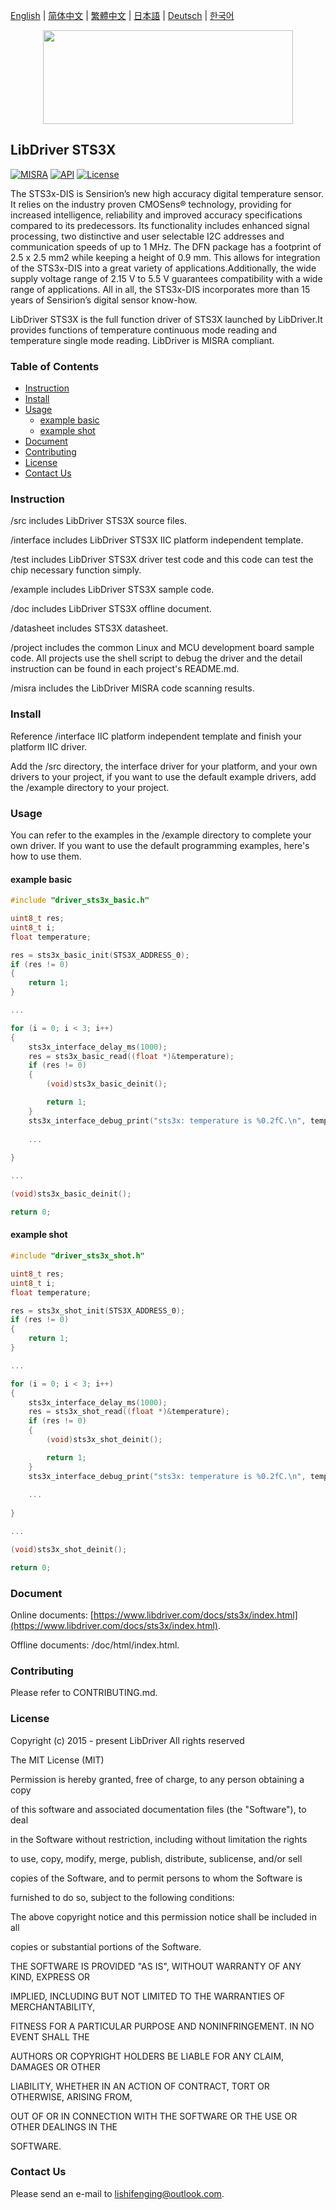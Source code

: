 [English](/README.md) | [ 简体中文](/README_zh-Hans.md) | [繁體中文](/README_zh-Hant.md) | [日本語](/README_ja.md) | [Deutsch](/README_de.md) | [한국어](/README_ko.md)

<div align=center>
<img src="/doc/image/logo.svg" width="400" height="150"/>
</div>

## LibDriver STS3X

[![MISRA](https://img.shields.io/badge/misra-compliant-brightgreen.svg)](/misra/README.md) [![API](https://img.shields.io/badge/api-reference-blue.svg)](https://www.libdriver.com/docs/sts3x/index.html) [![License](https://img.shields.io/badge/license-MIT-brightgreen.svg)](/LICENSE)

The STS3x-DIS is Sensirion’s new high accuracy digital temperature sensor. It relies on the industry proven CMOSens® technology, providing for increased intelligence, reliability and improved accuracy specifications compared to its predecessors. Its functionality includes enhanced signal processing, two distinctive and user selectable I2C addresses and communication speeds of up to 1 MHz. The DFN package has a footprint of 2.5 x 2.5 mm2 while keeping a height of 0.9 mm. This allows for integration of the STS3x-DIS into a great variety of applications.Additionally, the wide supply voltage range of 2.15 V to 5.5 V guarantees compatibility with a wide range of applications. All in all, the STS3x-DIS incorporates more than 15 years of Sensirion’s digital sensor know-how.

LibDriver STS3X is the full function driver of STS3X launched by LibDriver.It provides functions of temperature continuous mode reading and temperature single mode reading. LibDriver is MISRA compliant.

### Table of Contents

  - [Instruction](#Instruction)
  - [Install](#Install)
  - [Usage](#Usage)
    - [example basic](#example-basic)
    - [example shot](#example-shot)
  - [Document](#Document)
  - [Contributing](#Contributing)
  - [License](#License)
  - [Contact Us](#Contact-Us)

### Instruction

/src includes LibDriver STS3X source files.

/interface includes LibDriver STS3X IIC platform independent template.

/test includes LibDriver STS3X driver test code and this code can test the chip necessary function simply.

/example includes LibDriver STS3X sample code.

/doc includes LibDriver STS3X offline document.

/datasheet includes STS3X datasheet.

/project includes the common Linux and MCU development board sample code. All projects use the shell script to debug the driver and the detail instruction can be found in each project's README.md.

/misra includes the LibDriver MISRA code scanning results.

### Install

Reference /interface IIC platform independent template and finish your platform IIC driver.

Add the /src directory, the interface driver for your platform, and your own drivers to your project, if you want to use the default example drivers, add the /example directory to your project.

### Usage

You can refer to the examples in the /example directory to complete your own driver. If you want to use the default programming examples, here's how to use them.

#### example basic

```C
#include "driver_sts3x_basic.h"

uint8_t res;
uint8_t i;
float temperature;

res = sts3x_basic_init(STS3X_ADDRESS_0);
if (res != 0)
{
    return 1;
}

...

for (i = 0; i < 3; i++)
{
    sts3x_interface_delay_ms(1000);
    res = sts3x_basic_read((float *)&temperature);
    if (res != 0)
    {
        (void)sts3x_basic_deinit();

        return 1;
    }
    sts3x_interface_debug_print("sts3x: temperature is %0.2fC.\n", temperature);
    
    ...
    
}

...

(void)sts3x_basic_deinit();

return 0;
```

#### example shot

```C
#include "driver_sts3x_shot.h"

uint8_t res;
uint8_t i;
float temperature;

res = sts3x_shot_init(STS3X_ADDRESS_0);
if (res != 0)
{
    return 1;
}

...

for (i = 0; i < 3; i++)
{
    sts3x_interface_delay_ms(1000);
    res = sts3x_shot_read((float *)&temperature);
    if (res != 0)
    {
        (void)sts3x_shot_deinit();

        return 1;
    }
    sts3x_interface_debug_print("sts3x: temperature is %0.2fC.\n", temperature);
    
    ...
    
}

...

(void)sts3x_shot_deinit();

return 0;
```

### Document

Online documents: [https://www.libdriver.com/docs/sts3x/index.html](https://www.libdriver.com/docs/sts3x/index.html).

Offline documents: /doc/html/index.html.

### Contributing

Please refer to CONTRIBUTING.md.

### License

Copyright (c) 2015 - present LibDriver All rights reserved



The MIT License (MIT) 



Permission is hereby granted, free of charge, to any person obtaining a copy

of this software and associated documentation files (the "Software"), to deal

in the Software without restriction, including without limitation the rights

to use, copy, modify, merge, publish, distribute, sublicense, and/or sell

copies of the Software, and to permit persons to whom the Software is

furnished to do so, subject to the following conditions: 



The above copyright notice and this permission notice shall be included in all

copies or substantial portions of the Software. 



THE SOFTWARE IS PROVIDED "AS IS", WITHOUT WARRANTY OF ANY KIND, EXPRESS OR

IMPLIED, INCLUDING BUT NOT LIMITED TO THE WARRANTIES OF MERCHANTABILITY,

FITNESS FOR A PARTICULAR PURPOSE AND NONINFRINGEMENT. IN NO EVENT SHALL THE

AUTHORS OR COPYRIGHT HOLDERS BE LIABLE FOR ANY CLAIM, DAMAGES OR OTHER

LIABILITY, WHETHER IN AN ACTION OF CONTRACT, TORT OR OTHERWISE, ARISING FROM,

OUT OF OR IN CONNECTION WITH THE SOFTWARE OR THE USE OR OTHER DEALINGS IN THE

SOFTWARE. 

### Contact Us

Please send an e-mail to lishifenging@outlook.com.
